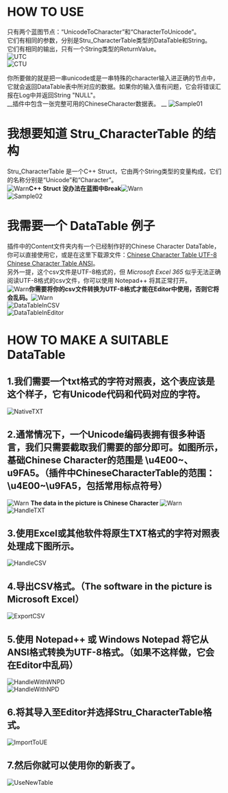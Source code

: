 # HOW TO USE
只有两个蓝图节点：“UnicodeToCharacter”和“CharacterToUnicode”。  
它们有相同的参数，分别是Stru_CharacterTable类型的DataTable和String。  
它们有相同的输出，只有一个String类型的ReturnValue。  
![UTC](Resource/UnicodeToCharacter.png)  
![CTU](Resource/CharacterToUnicode.png)  

你所要做的就是把一串unicode或是一串特殊的character输入进正确的节点中，它就会返回DataTable表中所对应的数据。如果你的输入值有问题，它会将错误汇报在Log中并返回String "NULL"。  
__插件中包含一张完整可用的ChineseCharacter数据表。  __
![Sample01](Resource/Sample01.png)  




# 我想要知道 Stru_CharacterTable 的结构
Stru_CharacterTable 是一个C++ Struct，它由两个String类型的变量构成，它们的名称分别是“Unicode”和“Character”。  
![Warn](Resource/Warn.png)__C++ Struct 没办法在蓝图中Break__![Warn](Resource/Warn.png)  
![Sample02](Resource/Sample_Stru.png)  




# 我需要一个 DataTable 例子
插件中的Content文件夹内有一个已经制作好的Chinese Character DataTable，你可以直接使用它，或是在这里下载源文件：[Chinese Character Table UTF-8](Resource/ChineseCharacterTable_UTF8.csv) [Chinese Character Table ANSI](Resource/ChineseCharacterTable_ANSI.csv)。  
另外一提，这个csv文件是UTF-8格式的，但 _Microsoft_ _Excel_ _365_ 似乎无法正确阅读UTF-8格式的csv文件，你可以使用 Notepad++ 将其正常打开。  
![Warn](Resource/Warn.png)__你需要将你的csv文件转换为UTF-8格式才能在Editor中使用，否则它将会乱码。__![Warn](Resource/Warn.png)  
![DataTableInCSV](Resource/Sample_DataTable_CSV.png)  
![DataTableInEditor](Resource/Sample_DataTable.png)  




# HOW TO MAKE A SUITABLE DataTable

## 1.我们需要一个txt格式的字符对照表，这个表应该是这个样子，它有Unicode代码和代码对应的字符。  
![NativeTXT](Resource/NativeTXT.png)  

## 2.通常情况下，一个Unicode编码表拥有很多种语言，我们只需要截取我们需要的部分即可。如图所示，基础Chinese Character的范围是 \u4E00~、u9FA5。（插件中ChineseCharacterTable的范围：\u4E00~\u9FA5，包括常用标点符号）  
![Warn](Resource/Warn.png) __The data in the picture is Chinese Character__ ![Warn](Resource/Warn.png)  
![HandleTXT](Resource/HandleTXT.png)  

## 3.使用Excel或其他软件将原生TXT格式的字符对照表处理成下图所示。  
![HandleCSV](Resource/HandleCSV.png)  

## 4.导出CSV格式。（The software in the picture is Microsoft Excel）  
![ExportCSV](Resource/ExportCSV.png)  

## 5.使用 Notepad++ 或 Windows Notepad 将它从ANSI格式转换为UTF-8格式。（如果不这样做，它会在Editor中乱码）  
![HandleWithWNPD](Resource/HandleWithWNPD.png)  
![HandleWithNPD](Resource/HandleWithNPD.png)  

## 6.将其导入至Editor并选择Stru_CharacterTable格式。  
![ImportToUE](Resource/ImportToUE.png)  

## 7.然后你就可以使用你的新表了。  
![UseNewTable](Resource/UseNewTable.png)  